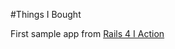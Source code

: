 #Things I Bought

First sample app from <a href="https://www.manning.com/books/rails-4-in-action">Rails 4 I Action</a>